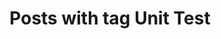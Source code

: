 ---
layout: tag
title: Posts with tag Unit Test
tag: unit-test
permalink: /tags/unit-test/
sitemap: false
---